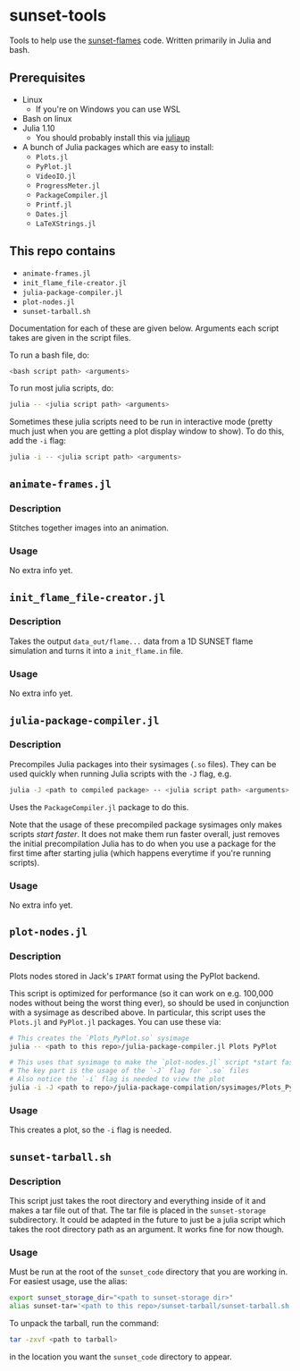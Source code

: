 # sunset-tools
Tools to help use the [sunset-flames](https://github.com/sunset-codes/sunset-flames) code. Written primarily in Julia and bash.

## Prerequisites
- Linux
  - If you're on Windows you can use WSL
- Bash on linux
- Julia 1.10
  - You should probably install this via [juliaup](https://github.com/JuliaLang/juliaup)
- A bunch of Julia packages which are easy to install:
  - `Plots.jl`
  - `PyPlot.jl`
  - `VideoIO.jl`
  - `ProgressMeter.jl`
  - `PackageCompiler.jl`
  - `Printf.jl`
  - `Dates.jl`
  - `LaTeXStrings.jl`

## This repo contains
- `animate-frames.jl`
- `init_flame_file-creator.jl`
- `julia-package-compiler.jl`
- `plot-nodes.jl`
- `sunset-tarball.sh`

Documentation for each of these are given below. Arguments each script takes are given in the script files.

To run a bash file, do:

```bash
<bash script path> <arguments>
```

To run most julia scripts, do:

```bash
julia -- <julia script path> <arguments>
```

Sometimes these julia scripts need to be run in interactive mode (pretty much just when you are getting a plot display window to show). To do this, add the `-i` flag:

```bash
julia -i -- <julia script path> <arguments>
```

## `animate-frames.jl`
### Description
Stitches together images into an animation.

### Usage
No extra info yet.

## `init_flame_file-creator.jl`
### Description
Takes the output `data_out/flame...` data from a 1D SUNSET flame simulation and turns it into a `init_flame.in` file.

### Usage
No extra info yet.

## `julia-package-compiler.jl`
### Description
Precompiles Julia packages into their sysimages (`.so` files). They can be used quickly when running Julia scripts with the `-J` flag, e.g.

```bash
julia -J <path to compiled package> -- <julia script path> <arguments>
```

Uses the `PackageCompiler.jl` package to do this.

Note that the usage of these precompiled package sysimages only makes scripts *start faster*. It does not make them run faster overall, just removes the initial precompilation Julia has to do when you use a package for the first time after starting julia (which happens everytime if you're running scripts).

### Usage
No extra info yet.

## `plot-nodes.jl`
### Description
Plots nodes stored in Jack's `IPART` format using the PyPlot backend.

This script is optimized for performance (so it can work on e.g. 100,000 nodes without being the worst thing ever), so should be used in conjunction with a sysimage as described above. In particular, this script uses the `Plots.jl` and `PyPlot.jl` packages. You can use these via:

```bash
# This creates the `Plots_PyPlot.so` sysimage
julia -- <path to this repo>/julia-package-compiler.jl Plots PyPlot

# This uses that sysimage to make the `plot-nodes.jl` script *start faster*
# The key part is the usage of the `-J` flag for `.so` files
# Also notice the `-i` flag is needed to view the plot
julia -i -J <path to repo>/julia-package-compilation/sysimages/Plots_PyPlot.so -- <path to repo>/plot-nodes/plot-nodes.jl <ARGS as listed in plot-nodes.jl>
```

### Usage
This creates a plot, so the `-i` flag is needed.

## `sunset-tarball.sh`
### Description
This script just takes the root directory and everything inside of it and makes a tar file out of that. The tar file is placed in the `sunset-storage` subdirectory. It could be adapted in the future to just be a julia script which takes the root directory path as an argument. It works fine for now though.

### Usage
Must be run at the root of the `sunset_code` directory that you are working in. For easiest usage, use the alias:

```bash
export sunset_storage_dir="<path to sunset-storage dir>"
alias sunset-tar='<path to this repo>/sunset-tarball/sunset-tarball.sh'
```

To unpack the tarball, run the command:

```bash
tar -zxvf <path to tarball>
```

in the location you want the `sunset_code` directory to appear.
